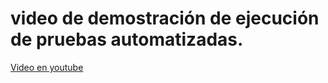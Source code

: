 # video de demostración de ejecución de pruebas automatizadas.

[Video en youtube](https://youtu.be/jaCmaOtMJPg)